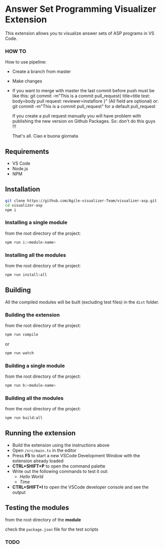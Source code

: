 # Answer Set Programming Visualizer Extension

This extension allows you to visualize answer sets of ASP programs in VS Code.

### HOW TO
How to use pipeline:
- Create a branch from master
- Make changes
- If you want to merge with master the last commit before push must be like this:
  git commit -m"This is a commit pull_request{
    title=title test:
    body=body pull request:
    reviewer=instafiore
  }"
  (All field are optional)
  or:
    git commit -m"This is a commit pull_request"
  for a default pull_request
  
  If you create a pull request manually you will have problem with publishing the new version on Github Packages.
  So: don't do this guys !!!

  That's all. Ciao e buona giornata

## Requirements

- VS Code
- Node.js
- NPM

## Installation

```bash
git clone https://github.com/Agile-visualizer-Team/visualizer-asp.git
cd visualizer-asp
npm i
```

### Installing a single module

from the root directory of the project:

```bash
npm run i:<module-name>
```

### Installing all the modules

from the root directory of the project:

```bash
npm run install:all
```

## Building

All the compiled modules will be built (excluding test files) in the `dist` folder.

### Building the extension

from the root directory of the project:

```bash
npm run compile
```

or

```bash
npm run watch
```

### Building a single module

from the root directory of the project:

```bash
npm run b:<module-name>
```

### Building all the modules

from the root directory of the project:

```bash
npm run build:all
```

## Running the extension

- Build the extension using the instructions above
- Open `/src/main.ts` in the editor
- Press **F5** to start a new VSCode Development Window with the extension already loaded
- **CTRL+SHIFT+P** to open the command palette
- Write out the following commands to test it out:
  - *Hello World*
  - *Time*
- **CTRL+SHIFT+I** to open the VSCode developer console and see the output

## Testing the modules

from the root directory of the **module**

check the `package.json` file for the test scripts

### TODO

